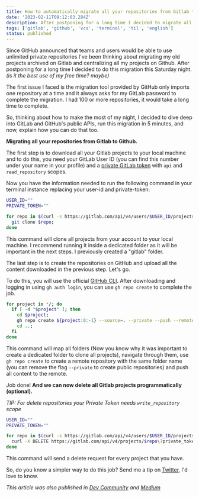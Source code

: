 ```yaml
---
title: How to automatically migrate all your repositories from Gitlab to Github.
date: '2023-02-11T09:12:03.284Z'
description: After postponing for a long time I decided to migrate all my repositories from Gitlab to Github. How easy should this task be?
tags: ['gitlab', 'github', 'vcs', 'terminal', 'til', 'english']
status: published
---
```


Since GitHub announced that teams and users would be able to use unlimited private repositories I've been thinking about migrating my old projects archived on Gitlab and centralizing all my projects on Github. After postponing for a long time I decided to do this migration this Saturday night. _(is it the best use of my free time? maybe)_

The first issue I faced is the migration tool provided by GitHub only imports one repository at a time and it always asks for my GitLab password to complete the migration. I had 100 or more repositories, it would take a long time to complete.

So, thinking about how to make the most of my night, I decided to dive deep into GitLab and GitHub's public APIs, run this migration in 5 minutes, and now, explain how you can do that too.

**Migrating all your repositories from Gitlab to Github.**

The first step is to download all your Gitlab projects to your local machine and to do this, you need your GitLab User ID (you can find this number under your name in your profile) and a [private GitLab token](https://docs.gitlab.com/ee/user/profile/personal_access_tokens.html) with `api` and `read_repository` scopes.

Now you have the information needed to run the following command in your terminal instance replacing your user-id and private-token:

```sh
USER_ID=""
PRIVATE_TOKEN=""

for repo in $(curl -s https://gitlab.com/api/v4/users/$USER_ID/projects\?private_token\=$PRIVATE_TOKEN\&per_page\=999 | jq -r ".[].ssh_url_to_repo"); do
  git clone $repo;
done
```

This command will clone all projects from your account to your local machine. I recommend running it inside a dedicated folder as it will be important in the next steps. I previously created a "gitlab" folder.

The last step is to create the repositories on GitHub and upload all the content downloaded in the previous step. Let's go.

To do this, you will use the official [GitHub CLI](https://cli.github.com/). After downloading and logging in using `gh auth login`, you can use `gh repo create` to complete the job.

```sh
for project in */; do
  if [ -d "$project" ]; then
    cd $project;
    gh repo create ${project:0:-1} --source=. --private --push --remote=upstream;
    cd ..;
  fi
done
```

This command will map all folders (Now you know why it was important to create a dedicated folder to clone all projects), navigate through them, use `gh repo create` to create a remote repository with the same folder name (you can remove the flag `--private` to create public repositories) and push all content to the remote.

Job done! **And we can now delete all Gitlab projects programmatically (optional).**

_TIP: For delete repositories your Private Token needs `write_repository` scope_

```sh
USER_ID=""
PRIVATE_TOKEN=""

for repo in $(curl -s https://gitlab.com/api/v4/users/$USER_ID/projects\?private_token\=$PRIVATE_TOKEN\&per_page\=999 | jq -r ".[].id"); do
  curl -X DELETE https://gitlab.com/api/v4/projects/$repo\?private_token\=$PRIVATE_TOKEN;
done
```

This command will send a delete request for every project that you have.

So, do you know a simpler way to do this job? Send me a tip on [Twitter](https://twitter.com/diegocoxta), I'd love to know.

_This article was also published in [Dev Community](https://dev.to/diegocoxta/how-to-automatically-migrate-all-your-repositories-from-gitlab-to-github-40mn) and [Medium](https://medium.com/@diegocoxta/how-to-automatically-migrate-all-your-repositories-from-gitlab-to-github-5665bab2e44)_
